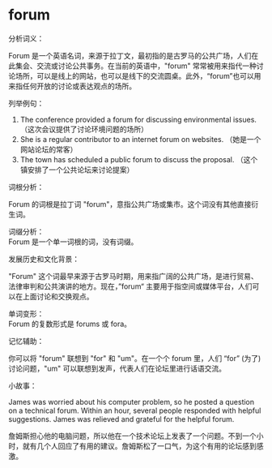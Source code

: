 # forum

分析词义：

  

Forum 是一个英语名词，来源于拉丁文，最初指的是古罗马的公共广场，人们在此集会、交流或讨论公共事务。在当前的英语中，"forum" 常常被用来指代一种讨论场所，可以是线上的网站，也可以是线下的交流圆桌。此外，“forum”也可以用来指任何开放的讨论或表达观点的场所。

  

列举例句：

  

1.  The conference provided a forum for discussing environmental issues. （这次会议提供了讨论环境问题的场所）
2.  She is a regular contributor to an internet forum on websites. （她是一个网站论坛的常客）
3.  The town has scheduled a public forum to discuss the proposal. （这个镇安排了一个公共论坛来讨论提案）

  

词根分析：

  

Forum 的词根是拉丁词 "forum"，意指公共广场或集市。这个词没有其他直接衍生词。

  

词缀分析：  
Forum 是一个单一词根的词，没有词缀。

  

发展历史和文化背景：

  

"Forum" 这个词最早来源于古罗马时期，用来指广阔的公共广场，是进行贸易、法律审判和公共演讲的地方。现在，”forum“ 主要用于指空间或媒体平台，人们可以在上面讨论和交换观点。

  

单词变形：  
Forum 的复数形式是 forums 或 fora。

  

记忆辅助：

  

你可以将 "forum" 联想到 "for" 和 "um"。在一个个 forum 里，人们 “for” (为了) 讨论问题，"um" 可以联想到发声，代表人们在论坛里进行话语交流。

  

小故事：

  

James was worried about his computer problem, so he posted a question on a technical forum. Within an hour, several people responded with helpful suggestions. James was relieved and grateful for the helpful forum.

  

詹姆斯担心他的电脑问题，所以他在一个技术论坛上发表了一个问题。不到一个小时，就有几个人回应了有用的建议。詹姆斯松了一口气，为这个有用的论坛感到感激。
